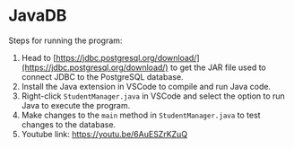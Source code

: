 # JavaDB
Steps for running the program:
1. Head to [https://jdbc.postgresql.org/download/](https://jdbc.postgresql.org/download/) to get the JAR file used to connect JDBC to the PostgreSQL database.
2. Install the Java extension in VSCode to compile and run Java code.
3. Right-click `StudentManager.java` in VSCode and select the option to run Java to execute the program.
4. Make changes to the `main` method in `StudentManager.java` to test changes to the database.
5. Youtube link: https://youtu.be/6AuESZrKZuQ
